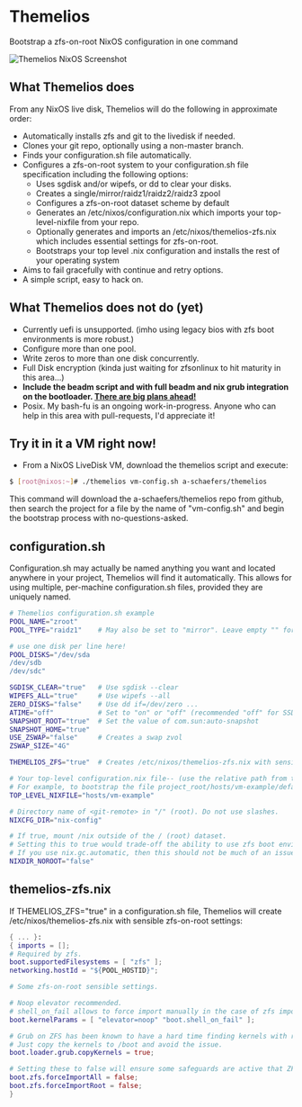 # Themelios
Bootstrap a zfs-on-root NixOS configuration in one command

![Themelios NixOS Screenshot](https://github.com/a-schaefers/themelios/raw/master/themelios_usage.png)

## What Themelios does
From any NixOS live disk, Themelios will do the following in approximate order:
- Automatically installs zfs and git to the livedisk if needed.
- Clones your git repo, optionally using a non-master branch.
- Finds your configuration.sh file automatically.
- Configures a zfs-on-root system to your configuration.sh file specification including the following options:
  * Uses sgdisk and/or wipefs, or dd to clear your disks.
  * Creates a single/mirror/raidz1/raidz2/raidz3 zpool
  * Configures a zfs-on-root dataset scheme by default
  * Generates an /etc/nixos/configuration.nix which imports your top-level-nixfile from your repo.
  * Optionally generates and imports an /etc/nixos/themelios-zfs.nix which includes essential settings for zfs-on-root.
  * Bootstraps your top level .nix configuration and installs the rest of your operating system
- Aims to fail gracefully with continue and retry options.
- A simple script, easy to hack on.

## What Themelios does not do (yet)
- Currently uefi is unsupported. (imho using legacy bios with zfs boot environments is more robust.)
- Configure more than one pool.
- Write zeros to more than one disk concurrently.
- Full Disk encryption (kinda just waiting for zfsonlinux to hit maturity in this area...)
- **Include the beadm script and with full beadm and nix grub integration on the bootloader. [There are big plans ahead!](https://github.com/a-schaefers/grubbe-mkconfig)**
- Posix. My bash-fu is an ongoing work-in-progress. Anyone who can help in this area with pull-requests, I'd appreciate it!

## Try it in it a VM right now!
- From a NixOS LiveDisk VM, download the themelios script and execute:
```bash
$ [root@nixos:~]# ./themelios vm-config.sh a-schaefers/themelios
```
This command will download the a-schaefers/themelios repo from github, then search the project for a file by the name of "vm-config.sh" and begin the bootstrap process with no-questions-asked.

## configuration.sh
Configuration.sh may actually be named anything you want and located anywhere in your project, Themelios will find it automatically. This allows for using multiple, per-machine configuration.sh files, provided they are uniquely named.
```bash
# Themelios configuration.sh example
POOL_NAME="zroot"
POOL_TYPE="raidz1"    # May also be set to "mirror". Leave empty "" for single.

# use one disk per line here!
POOL_DISKS="/dev/sda
/dev/sdb
/dev/sdc"

SGDISK_CLEAR="true"   # Use sgdisk --clear
WIPEFS_ALL="true"     # Use wipefs --all
ZERO_DISKS="false"    # Use dd if=/dev/zero ...
ATIME="off"           # Set to "on" or "off" (recommended "off" for SSD.)
SNAPSHOT_ROOT="true"  # Set the value of com.sun:auto-snapshot
SNAPSHOT_HOME="true"
USE_ZSWAP="false"     # Creates a swap zvol
ZSWAP_SIZE="4G"

THEMELIOS_ZFS="true"  # Creates /etc/nixos/themelios-zfs.nix with sensible settings

# Your top-level configuration.nix file-- (use the relative path from the project_root.)
# For example, to bootstrap the file project_root/hosts/vm-example/default.nix use the following:
TOP_LEVEL_NIXFILE="hosts/vm-example"

# Directory name of <git-remote> in "/" (root). Do not use slashes.
NIXCFG_DIR="nix-config"

# If true, mount /nix outside of the / (root) dataset.
# Setting this to true would trade-off the ability to use zfs boot environments for extra disk space.
# If you use nix.gc.automatic, then this should not be much of an issue. Recommended "false".
NIXDIR_NOROOT="false"
```

## themelios-zfs.nix
If THEMELIOS_ZFS="true" in a configuration.sh file, Themelios will create /etc/nixos/themelios-zfs.nix with sensible zfs-on-root settings:
```nix
{ ... }:
{ imports = [];
# Required by zfs.
boot.supportedFilesystems = [ "zfs" ];
networking.hostId = "${POOL_HOSTID}";

# Some zfs-on-root sensible settings.

# Noop elevator recommended.
# shell_on_fail allows to force import manually in the case of zfs import failure.
boot.kernelParams = [ "elevator=noop" "boot.shell_on_fail" ];

# Grub on ZFS has been known to have a hard time finding kernels with really/long/dir/paths.
# Just copy the kernels to /boot and avoid the issue.
boot.loader.grub.copyKernels = true;

# Setting these to false will ensure some safeguards are active that ZFS uses to protect your ZFS pools.
boot.zfs.forceImportAll = false;
boot.zfs.forceImportRoot = false;
}
```
